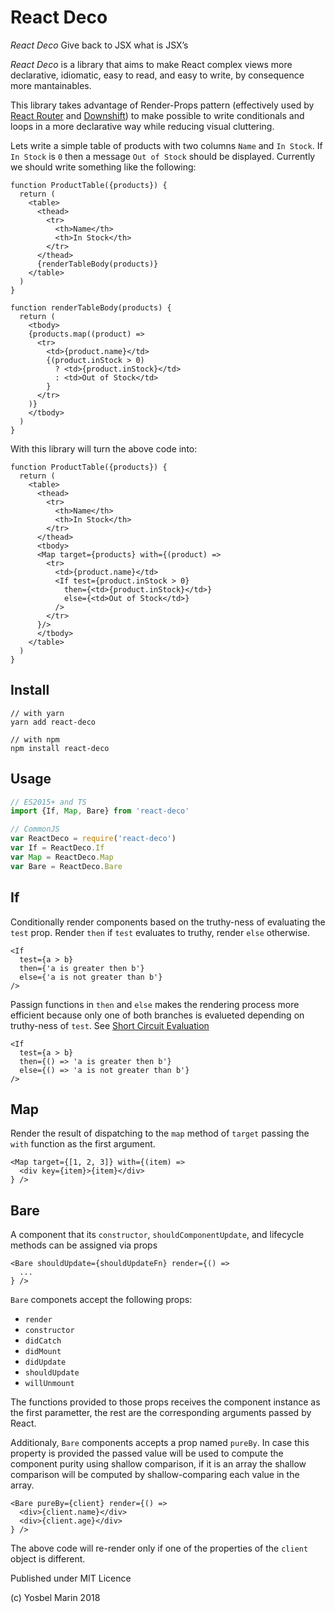 # React Deco

*React Deco* Give back to JSX what is JSX’s


*React Deco* is a library that aims to make React complex views more declarative, idiomatic, easy to read, and easy to write, by consequence more mantainables.

This library takes advantage of Render-Props pattern (effectively used by [React Router](https://reacttraining.com/react-router/web/api/Route) and [Downshift](https://github.com/paypal/downshift)) to make possible to write conditionals and loops in a more declarative way while reducing visual cluttering.

Lets write a simple table of products with two columns `Name` and `In Stock`. If `In Stock` is `0` then a message `Out of Stock` should be displayed. Currently we should write something like the following:

```tsx
function ProductTable({products}) {
  return (
    <table>
      <thead>
        <tr>
          <th>Name</th>
          <th>In Stock</th>
        </tr>
      </thead>
      {renderTableBody(products)}
    </table>
  )
}

function renderTableBody(products) {
  return (
    <tbody>
    {products.map((product) =>
      <tr>
        <td>{product.name}</td>
        {(product.inStock > 0)
          ? <td>{product.inStock}</td>
          : <td>Out of Stock</td>
        }
      </tr>
    )}
    </tbody>
  )
}
```

With this library will turn the above code into:

```tsx
function ProductTable({products}) {
  return (
    <table>
      <thead>
        <tr>
          <th>Name</th>
          <th>In Stock</th>
        </tr>
      </thead>
      <tbody>
      <Map target={products} with={(product) =>
        <tr>
          <td>{product.name}</td>
          <If test={product.inStock > 0}
            then={<td>{product.inStock}</td>}
            else={<td>Out of Stock</td>}
          />
        </tr>
      }/>
      </tbody>
    </table>
  )
}
```

## Install

```
// with yarn
yarn add react-deco

// with npm
npm install react-deco
```

## Usage
```ts
// ES2015+ and TS
import {If, Map, Bare} from 'react-deco'

// CommonJS
var ReactDeco = require('react-deco')
var If = ReactDeco.If
var Map = ReactDeco.Map
var Bare = ReactDeco.Bare
```

## If

Conditionally render components based on the truthy-ness of evaluating the `test` prop. Render `then` if `test` evaluates to truthy, render `else` otherwise.

```tsx
<If
  test={a > b}
  then={'a is greater then b'}
  else={'a is not greater than b'}
/>
```

Passign functions in `then` and `else` makes the rendering process more efficient because only one of both branches is evalueted depending on truthy-ness of `test`. See [Short Circuit Evaluation](https://en.wikipedia.org/wiki/Short-circuit_evaluation)
```tsx
<If
  test={a > b}
  then={() => 'a is greater then b'}
  else={() => 'a is not greater than b'}
/>
```

## Map

Render the result of dispatching to the `map` method of `target` passing the `with` function as the first argument.

```tsx
<Map target={[1, 2, 3]} with={(item) =>
  <div key={item}>{item}</div>
} />
```

## Bare

A component that its `constructor`, `shouldComponentUpdate`, and lifecycle methods can be assigned via props

```tsx
<Bare shouldUpdate={shouldUpdateFn} render={() =>
  ...
} />
```

`Bare` componets accept the following props:

* `render`
* `constructor`
* `didCatch`
* `didMount`
* `didUpdate`
* `shouldUpdate`
* `willUnmount`

The functions provided to those props receives the component instance as the first parametter, the rest are the corresponding arguments passed by React.

Additionaly, `Bare` components accepts a prop named `pureBy`. In case this property is provided the passed value will be used to compute the component purity using shallow comparison, if it is an array the shallow comparison will be computed by shallow-comparing each value in the array.

```tsx
<Bare pureBy={client} render={() =>
  <div>{client.name}</div>
  <div>{client.age}</div>
} />
```

The above code will re-render only if one of the properties of the `client` object is different.


Published under MIT Licence

(c) Yosbel Marin 2018
